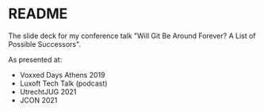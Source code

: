 # README #

The slide deck for my conference talk "Will Git Be Around Forever? A List of Possible Successors".

As presented at:

* Voxxed Days Athens 2019
* Luxoft Tech Talk (podcast)
* UtrechtJUG 2021
* JCON 2021
